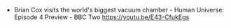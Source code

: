 - Brian Cox visits the world's biggest vacuum chamber - Human Universe: Episode 4 Preview - BBC Two https://youtu.be/E43-CfukEgs
